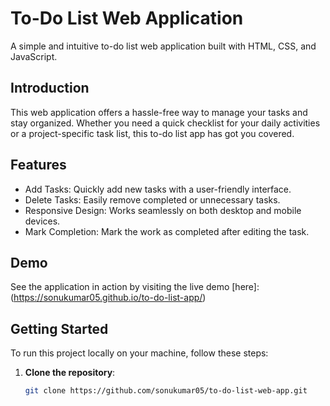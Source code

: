 # To-Do List Web Application

A simple and intuitive to-do list web application built with HTML, CSS, and JavaScript.


## Introduction

This web application offers a hassle-free way to manage your tasks and stay organized. Whether you need a quick checklist for your daily activities or a project-specific task list, this to-do list app has got you covered.

## Features

- Add Tasks: Quickly add new tasks with a user-friendly interface.
- Delete Tasks: Easily remove completed or unnecessary tasks.
- Responsive Design: Works seamlessly on both desktop and mobile devices.
- Mark Completion: Mark the work as completed after editing the task.


## Demo

See the application in action by visiting the live demo [here]: (https://sonukumar05.github.io/to-do-list-app/)

## Getting Started

To run this project locally on your machine, follow these steps:

1. **Clone the repository**:

   ```bash
   git clone https://github.com/sonukumar05/to-do-list-web-app.git
